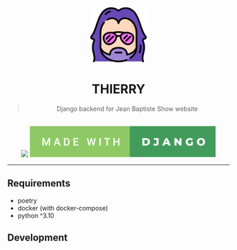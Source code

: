 <div align="center">
  <img src="./resources/images/man.svg" height="128" />
  <br />
  <h1>THIERRY</h1>
  <blockquote>
  <p>Django backend for Jean Baptiste Show website</p>
  </blockquote>
  <br />
  <img src="https://forthebadge.com/images/badges/built-with-love.svg" />
  <img src="./resources/images/made-with-django.svg" />
</div>

---

## Requirements
- poetry
- docker (with docker-compose)
- python ^3.10

## Development

